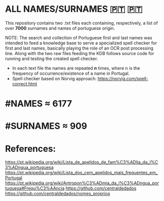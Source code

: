 # ALL NAMES/SURNAMES 🇵🇹 🇵🇹

This repository contains two .txt files each containing, respectively, a list of over **7000** surnames and names of portuguese origin.

NOTE:
The search and collection of Portuguese first and last names was intended to feed a knowledge base to serve a specialized spell checker for first and last names, basically playing the role of an OCR post processing line. Along with the two raw files feeding the KDB follows source code for running and testing the created spell checker.

- In each text file the names are repeated ***n*** times, where n is the frequency of occurrence/existence of a name in Portugal.
- Spell checker based on Norvig approach:
https://norvig.com/spell-correct.html

# #NAMES ≈ 6177
# #SURNAMES ≈ 909

# References:
https://pt.wikipedia.org/wiki/Lista_de_apelidos_de_fam%C3%ADlia_da_l%C3%ADngua_portuguesa
https://pt.wikipedia.org/wiki/Lista_dos_cem_apelidos_mais_frequentes_em_Portugal
https://pt.wikipedia.org/wiki/Antropon%C3%ADmia_da_l%C3%ADngua_portuguesa#Frequ%C3%AAncia
https://github.com/centraldedados
https://github.com/centraldedados/nomes_proprios

